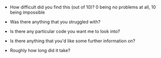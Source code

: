 - How difficult did you find this (out of 10)? 0 being no problems at all, 10 being impossible

- Was there anything that you struggled with?

- Is there any particular code you want me to look into?

- Is there anything that you'd like some further information on?

- Roughly how long did it take?